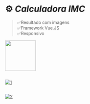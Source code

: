 # ⚙️ *Calculadora IMC* 
>✅Resultado com imagens
><br>
>✅Framework Vue.JS
><br>
>✅Responsivo
<div>
  <img height="100em" src="https://github-readme-stats.vercel.app/api/pin/?username=fabioVitorio&repo=calc_imc"/>
  <a href="https://github.com/fabioVitorio">
</div>
  
##
![1](https://user-images.githubusercontent.com/109548564/203212916-7a727e85-aa4a-4a73-9a79-a92809c2c795.PNG)
##
![2](https://user-images.githubusercontent.com/109548564/203212912-0f163dd4-9d86-48e6-abbd-7909c645a8cb.PNG)



